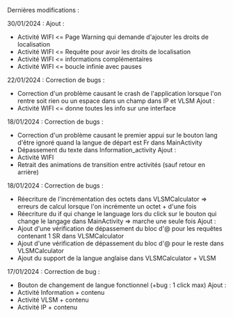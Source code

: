 Dernières modifications :

30/01/2024 : 
Ajout :
  - Activité WIFI <= Page Warning qui demande d'ajouter les droits de localisation
  - Activité WIFI <= Requête pour avoir les droits de localisation
  - Activité WIFI <= informations complémentaires
  - Activité WIFI <= boucle infinie avec pauses

22/01/2024 : 
Correction de bugs : 
  - Correction d'un problème causant le crash de l'application lorsque l'on rentre soit rien ou un espace dans un champ dans IP et VLSM
Ajout :
  - Activité WIFI <= donne toutes les info sur une interface

18/01/2024 : 
Correction de bugs : 
  - Correction d'un problème causant le premier appui sur le bouton lang d'être ignoré quand la langue de départ est Fr dans MainActivity
  - Dépassement du texte dans Information_activity
Ajout :
  - Activité WIFI
  - Retrait des animations de transition entre activités (sauf retour en arrière)

18/01/2024 : 
Correction de bugs : 
  - Réecriture de l'incrémentation des octets dans VLSMCalculator => erreurs de calcul lorsque l'on incrémente un octet + d'une fois
  - Réecriture du if qui change le language lors du click sur le bouton qui change le langage dans MainActivity => marche une seule fois
Ajout :
  - Ajout d'une vérification de dépassement du bloc d'@ pour les requêtes contenant 1 SR dans VLSMCalculator
  - Ajout d'une vérification de dépassement du bloc d'@ pour le reste dans VLSMCalculator
  - Ajout du support de la langue anglaise dans VLSMCalculator + VLSM

17/01/2024 :
Correction de bug :
  - Bouton de changement de langue fonctionnel (+bug : 1 click max)
Ajout :
  - Activité Information + contenu
  - Activité VLSM + contenu
  - Activité IP + contenu

